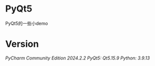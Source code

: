 # PyQt5
PyQt5的一些小demo
# Version
*PyCharm Community Edition 2024.2.2* 
*PyQt5: Qt5.15.9* 
*Python: 3.9.13* 
